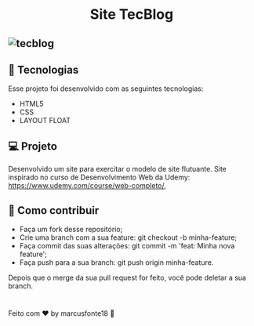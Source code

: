 <h1 align=center >Site TecBlog</h1>

## ![tecblog](https://user-images.githubusercontent.com/65238795/105517680-1c16ed80-5cb6-11eb-958d-a1e1d84c5c3f.gif)


## :rocket: Tecnologias

Esse projeto foi desenvolvido com as seguintes tecnologias:
 - HTML5
 - CSS
 - LAYOUT FLOAT 
 
 
 ## :computer: Projeto
Desenvolvido um site para exercitar o modelo de site flutuante.
Site inspirado no curso de Desenvolvimento Web da Udemy: https://www.udemy.com/course/web-completo/,

## :thinking: Como contribuir

- Faça um fork desse repositório;
- Crie uma branch com a sua feature: git checkout -b minha-feature;
- Faça commit das suas alterações: git commit -m 'feat: Minha nova feature';
- Faça push para a sua branch: git push origin minha-feature.

Depois que o merge da sua pull request for feito, você pode deletar a sua branch.
#
Feito com :hearts: by marcusfonte18 :wave:
